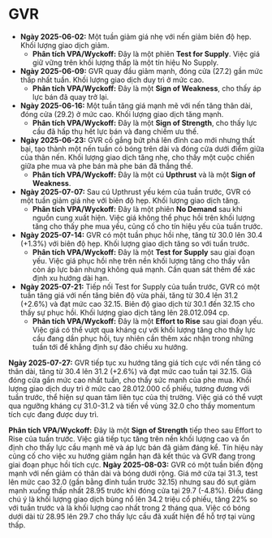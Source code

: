 # GVR

- **Ngày 2025-06-02:** Một tuần giảm giá nhẹ với nến giảm biên độ hẹp. Khối lượng giao dịch giảm.
    - **Phân tích VPA/Wyckoff:** Đây là một phiên **Test for Supply**. Việc giá giữ vững trên khối lượng thấp là một tín hiệu No Supply.
- **Ngày 2025-06-09:** GVR quay đầu giảm mạnh, đóng cửa (27.2) gần mức thấp nhất tuần. Khối lượng giao dịch duy trì ở mức cao.
    - **Phân tích VPA/Wyckoff:** Đây là một **Sign of Weakness**, cho thấy áp lực bán đã quay trở lại.
- **Ngày 2025-06-16:** Một tuần tăng giá mạnh mẽ với nến tăng thân dài, đóng cửa (29.2) ở mức cao. Khối lượng giao dịch tăng mạnh.
    - **Phân tích VPA/Wyckoff:** Đây là một **Sign of Strength**, cho thấy lực cầu đã hấp thụ hết lực bán và đang chiếm ưu thế.
- **Ngày 2025-06-23:** GVR cố gắng bứt phá lên đỉnh cao mới nhưng thất bại, tạo thành một nến tuần có bóng trên dài và đóng cửa dưới điểm giữa của thân nến. Khối lượng giao dịch tăng nhẹ, cho thấy một cuộc chiến giữa phe mua và phe bán mà phe bán đã thắng thế.
    - **Phân tích VPA/Wyckoff:** Đây là một cú **Upthrust** và là một **Sign of Weakness**.
- **Ngày 2025-07-07:** Sau cú Upthrust yếu kém của tuần trước, GVR có một tuần giảm giá nhẹ với biên độ hẹp. Khối lượng giao dịch tăng.
    - **Phân tích VPA/Wyckoff:** Đây là một phiên **No Demand** sau khi nguồn cung xuất hiện. Việc giá không thể phục hồi trên khối lượng tăng cho thấy phe mua yếu, củng cố cho tín hiệu yếu của tuần trước.
- **Ngày 2025-07-14:** GVR có một tuần phục hồi nhẹ, tăng từ 30.0 lên 30.4 (+1.3%) với biên độ hẹp. Khối lượng giao dịch tăng so với tuần trước.
    - **Phân tích VPA/Wyckoff:** Đây là một **Test for Supply** sau giai đoạn yếu. Việc giá phục hồi nhẹ trên nền khối lượng tăng cho thấy vẫn còn áp lực bán nhưng không quá mạnh. Cần quan sát thêm để xác định xu hướng dài hạn.
- **Ngày 2025-07-21:** Tiếp nối Test for Supply của tuần trước, GVR có một tuần tăng giá với nến tăng biên độ vừa phải, tăng từ 30.4 lên 31.2 (+2.6%) và đạt mức cao 32.15. Biên độ giao dịch từ 30.1 đến 32.15 cho thấy sự phục hồi. Khối lượng giao dịch tăng lên 28.012.094 cp.
    - **Phân tích VPA/Wyckoff:** Đây là một **Effort to Rise** sau giai đoạn yếu. Việc giá có thể vượt qua kháng cự với khối lượng tăng cho thấy lực cầu đang dần phục hồi, tuy nhiên cần thêm xác nhận trong những tuần tới để khẳng định sự đảo chiều xu hướng.


**Ngày 2025-07-27:** GVR tiếp tục xu hướng tăng giá tích cực với nến tăng có thân dài, tăng từ 30.4 lên 31.2 (+2.6%) và đạt mức cao tuần tại 32.15. Giá đóng cửa gần mức cao nhất tuần, cho thấy sức mạnh của phe mua. Khối lượng giao dịch duy trì ở mức cao 28.012.000 cổ phiếu, tương đương với tuần trước, thể hiện sự quan tâm liên tục của thị trường. Việc giá có thể vượt qua ngưỡng kháng cự 31.0-31.2 và tiến về vùng 32.0 cho thấy momentum tích cực đang được duy trì.

**Phân tích VPA/Wyckoff:** Đây là một **Sign of Strength** tiếp theo sau Effort to Rise của tuần trước. Việc giá tiếp tục tăng trên nền khối lượng cao và ổn định cho thấy lực cầu mạnh mẽ và áp lực bán đã giảm đáng kể. Tín hiệu này củng cố cho việc xu hướng giảm ngắn hạn đã kết thúc và GVR đang trong giai đoạn phục hồi tích cực.
**Ngày 2025-08-03:** GVR có một tuần biến động mạnh với nến giảm có thân dài và bóng dưới rộng. Giá mở cửa tại 31.3, test lên mức cao 32.0 (gần bằng đỉnh tuần trước 32.15) nhưng sau đó sụt giảm mạnh xuống thấp nhất 28.95 trước khi đóng cửa tại 29.7 (-4.8%). Điều đáng chú ý là khối lượng giao dịch bùng nổ lên 34.2 triệu cổ phiếu, tăng 22% so với tuần trước và là khối lượng cao nhất trong 2 tháng qua. Việc có bóng dưới dài từ 28.95 lên 29.7 cho thấy lực cầu đã xuất hiện để hỗ trợ tại vùng thấp.
